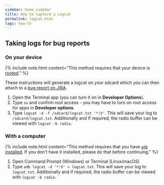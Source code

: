 ```yaml
---
sidebar: home_sidebar
title: How to capture a Logcat
permalink: logcat.html
tags: how-to
---
```


## Taking logs for bug reports

### On your device

{% include note.html content="This method requires that your device is [rooted](https://download.lineageos.org/extras)." %}

These instructions will generate a logcat on your sdcard which you can then attach to a [bug report on JIRA](/bugreport-howto.html#reporting-a-bug).

1. Open the Terminal app (you can turn it on in **Developer Options**).
2. Type `su` and confirm root access - you may have to turn on root access for apps in **Developer options**.
3. Type `logcat -d -f /sdcard/logcat.txt '*:V'`. This will save your log to `/sdcard/logcat.txt`.
   Additionally and if required, the radio buffer can be viewed with `logcat -b radio`.

### With a computer

{% include note.html content="This method requires that you have [`adb` installed](/adb_fastboot_guide.html#installing-adb-and-fastboot).
If you don't have it installed, please do that before continuing." %}

1. Open Command Prompt (Windows) or Terminal (Linux/macOS)
2. Type `adb logcat -d '*:V' > logcat.txt`. This will save your log to `logcat.txt`.
   Additionally and if required, the radio buffer can be viewed with `logcat -b radio`.

